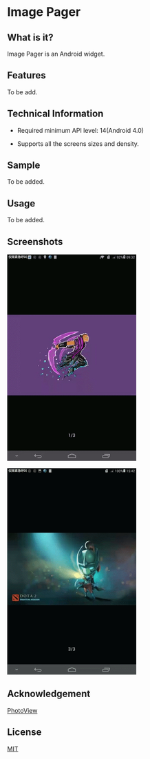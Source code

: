 # Image Pager

## What is it?

Image Pager is an Android widget.

## Features

To be add.

## Technical Information

* Required minimum API level: 14(Android 4.0)

* Supports all the screens sizes and density.

## Sample

To be added.

## Usage

To be added.

## Screenshots

![Screenshot 1](https://raw.githubusercontent.com/celerysoft/README/master/ImagePager/sc01.gif "Screenshot 1")

![Screenshot 2](https://raw.githubusercontent.com/celerysoft/README/master/ImagePager/sc02.gif "Screenshot 2")

## Acknowledgement

[PhotoView](https://github.com/chrisbanes/PhotoView)

## License

[MIT](./LICENSE)